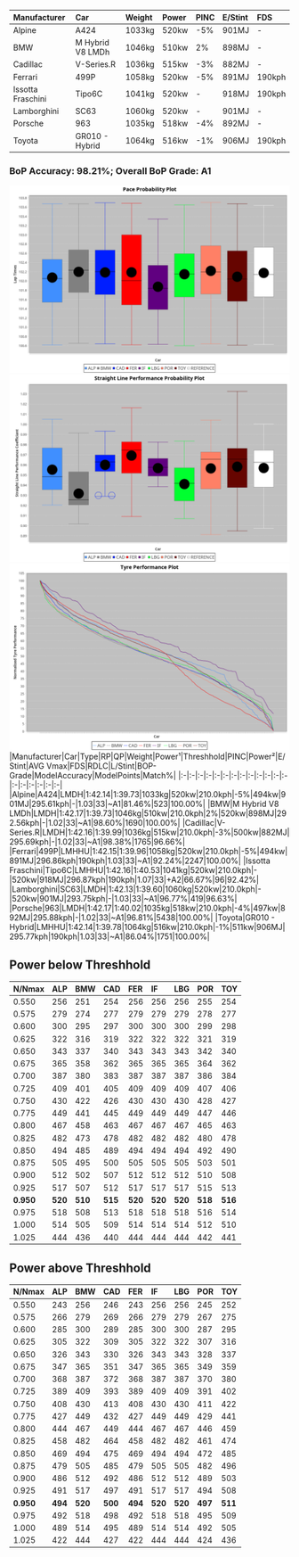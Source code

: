|Manufacturer|Car|Weight|Power|PINC|E/Stint|FDS|
|:-|:-|:-|:-|:-|:-|:-|
|Alpine|A424|1033kg|520kw|-5%|901MJ|-|
|BMW|M Hybrid V8 LMDh|1046kg|510kw|2%|898MJ|-|
|Cadillac|V-Series.R|1036kg|515kw|-3%|882MJ|-|
|Ferrari|499P|1058kg|520kw|-5%|891MJ|190kph|
|Issotta Fraschini|Tipo6C|1041kg|520kw|-|918MJ|190kph|
|Lamborghini|SC63|1060kg|520kw|-|901MJ|-|
|Porsche|963|1035kg|518kw|-4%|892MJ|-|
|Toyota|GR010 - Hybrid|1064kg|516kw|-1%|906MJ|190kph|

### BoP Accuracy: 98.21%; Overall BoP Grade: A1
![PACECHART](./IMG/AUTO.png)
![STRAIGHTLINEPERFORMANCECHART](./IMG/AUTO_sp.png)
![TYREPERFORMANCECHART](./IMG/AUTO_tw.png)
|Manufacturer|Car|Type|RP|QP|Weight|Power¹|Threshhold|PINC|Power²|E/Stint|AVG Vmax|FDS|RDLC|L/Stint|BOP-Grade|ModelAccuracy|ModelPoints|Match%|
|:-|:-|:-|:-|:-|:-|:-|:-|:-|:-|:-|:-|:-|:-|:-|:-|:-|:-|:-|
|Alpine|A424|LMDH|1:42.14|1:39.73|1033kg|520kw|210.0kph|-5%|494kw|901MJ|295.61kph|-|1.03|33|~A1|81.46%|523|100.00%|
|BMW|M Hybrid V8 LMDh|LMDH|1:42.17|1:39.73|1046kg|510kw|210.0kph|2%|520kw|898MJ|292.56kph|-|1.02|33|~A1|98.60%|1690|100.00%|
|Cadillac|V-Series.R|LMDH|1:42.16|1:39.99|1036kg|515kw|210.0kph|-3%|500kw|882MJ|295.69kph|-|1.02|33|~A1|98.38%|1765|96.66%|
|Ferrari|499P|LMHHU|1:42.15|1:39.96|1058kg|520kw|210.0kph|-5%|494kw|891MJ|296.86kph|190kph|1.03|33|~A1|92.24%|2247|100.00%|
|Issotta Fraschini|Tipo6C|LMHHU|1:42.16|1:40.53|1041kg|520kw|210.0kph|-|520kw|918MJ|296.87kph|190kph|1.07|33|+A2|66.67%|96|92.42%|
|Lamborghini|SC63|LMDH|1:42.13|1:39.60|1060kg|520kw|210.0kph|-|520kw|901MJ|293.75kph|-|1.03|33|~A1|96.77%|419|96.63%|
|Porsche|963|LMDH|1:42.17|1:40.02|1035kg|518kw|210.0kph|-4%|497kw|892MJ|295.88kph|-|1.02|33|~A1|96.81%|5438|100.00%|
|Toyota|GR010 - Hybrid|LMHHU|1:42.14|1:39.78|1064kg|516kw|210.0kph|-1%|511kw|906MJ|295.77kph|190kph|1.03|33|~A1|86.04%|1751|100.00%|

## Power below Threshhold
|N/Nmax|ALP|BMW|CAD|FER|IF|LBG|POR|TOY|
|:-|:-|:-|:-|:-|:-|:-|:-|:-|
|0.550|256|251|254|256|256|256|255|254|
|0.575|279|274|277|279|279|279|278|277|
|0.600|300|295|297|300|300|300|299|298|
|0.625|322|316|319|322|322|322|321|319|
|0.650|343|337|340|343|343|343|342|340|
|0.675|365|358|362|365|365|365|364|362|
|0.700|387|380|383|387|387|387|386|384|
|0.725|409|401|405|409|409|409|407|406|
|0.750|430|422|426|430|430|430|428|427|
|0.775|449|441|445|449|449|449|447|446|
|0.800|467|458|463|467|467|467|465|463|
|0.825|482|473|478|482|482|482|480|478|
|0.850|494|485|489|494|494|494|492|490|
|0.875|505|495|500|505|505|505|503|501|
|0.900|512|502|507|512|512|512|510|508|
|0.925|517|507|512|517|517|517|515|513|
|**0.950**|**520**|**510**|**515**|**520**|**520**|**520**|**518**|**516**|
|0.975|518|508|513|518|518|518|516|514|
|1.000|514|505|509|514|514|514|512|510|
|1.025|444|436|440|444|444|444|442|441|

## Power above Threshhold
|N/Nmax|ALP|BMW|CAD|FER|IF|LBG|POR|TOY|
|:-|:-|:-|:-|:-|:-|:-|:-|:-|
|0.550|243|256|246|243|256|256|245|252|
|0.575|266|279|269|266|279|279|267|275|
|0.600|285|300|289|285|300|300|287|295|
|0.625|305|322|309|305|322|322|307|316|
|0.650|326|343|330|326|343|343|328|337|
|0.675|347|365|351|347|365|365|349|359|
|0.700|368|387|372|368|387|387|370|380|
|0.725|389|409|393|389|409|409|391|402|
|0.750|408|430|413|408|430|430|411|422|
|0.775|427|449|432|427|449|449|429|441|
|0.800|444|467|449|444|467|467|446|459|
|0.825|458|482|464|458|482|482|461|474|
|0.850|469|494|475|469|494|494|472|485|
|0.875|479|505|485|479|505|505|482|496|
|0.900|486|512|492|486|512|512|489|503|
|0.925|491|517|497|491|517|517|494|508|
|**0.950**|**494**|**520**|**500**|**494**|**520**|**520**|**497**|**511**|
|0.975|492|518|498|492|518|518|495|509|
|1.000|489|514|495|489|514|514|492|505|
|1.025|422|444|427|422|444|444|424|436|
